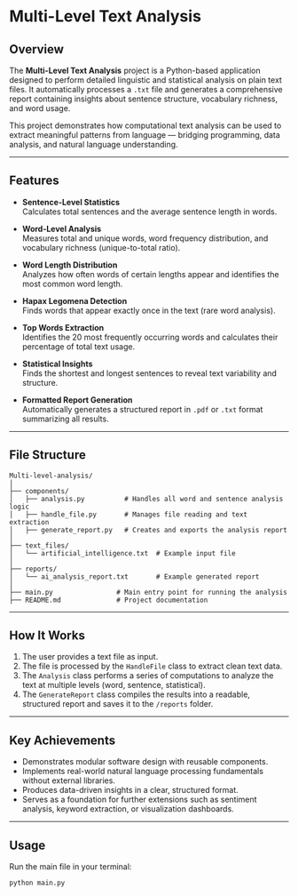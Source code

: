 # Multi-Level Text Analysis

## Overview
The **Multi-Level Text Analysis** project is a Python-based application designed to perform detailed linguistic and statistical analysis on plain text files. It automatically processes a `.txt` file and generates a comprehensive report containing insights about sentence structure, vocabulary richness, and word usage.

This project demonstrates how computational text analysis can be used to extract meaningful patterns from language — bridging programming, data analysis, and natural language understanding.

---

## Features
- **Sentence-Level Statistics**  
  Calculates total sentences and the average sentence length in words.

- **Word-Level Analysis**  
  Measures total and unique words, word frequency distribution, and vocabulary richness (unique-to-total ratio).

- **Word Length Distribution**  
  Analyzes how often words of certain lengths appear and identifies the most common word length.

- **Hapax Legomena Detection**  
  Finds words that appear exactly once in the text (rare word analysis).

- **Top Words Extraction**  
  Identifies the 20 most frequently occurring words and calculates their percentage of total text usage.

- **Statistical Insights**  
  Finds the shortest and longest sentences to reveal text variability and structure.

- **Formatted Report Generation**  
  Automatically generates a structured report in `.pdf` or `.txt` format summarizing all results.

---

## File Structure
```plaintext
Multi-level-analysis/
│
├── components/
│   ├── analysis.py          # Handles all word and sentence analysis logic
│   ├── handle_file.py       # Manages file reading and text extraction
│   ├── generate_report.py   # Creates and exports the analysis report
│
├── text_files/
│   └── artificial_intelligence.txt  # Example input file
│
├── reports/
│   └── ai_analysis_report.txt       # Example generated report
│
├── main.py                # Main entry point for running the analysis
├── README.md              # Project documentation
```

---

## How It Works
1. The user provides a text file as input.  
2. The file is processed by the `HandleFile` class to extract clean text data.  
3. The `Analysis` class performs a series of computations to analyze the text at multiple levels (word, sentence, statistical).  
4. The `GenerateReport` class compiles the results into a readable, structured report and saves it to the `/reports` folder.

---

## Key Achievements
- Demonstrates modular software design with reusable components.
- Implements real-world natural language processing fundamentals without external libraries.
- Produces data-driven insights in a clear, structured format.
- Serves as a foundation for further extensions such as sentiment analysis, keyword extraction, or visualization dashboards.

---

## Usage
Run the main file in your terminal:
```bash
python main.py
```
